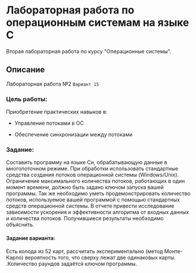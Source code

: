 # Лабораторная работа по операционным системам на языке C

 Вторая лабораторная работа по курсу "Операционные системы".

## Описание

Лабораторная работа №2 `Вариант 15`

### Цель работы:

Приобретение практических навыков в:

- Управление потоками в ОС

- 	Обеспечение синхронизации между потоками

### Задание:

Составить программу на языке Си, обрабатывающую данные в многопоточном режиме. При обработки использовать стандартные средства создания потоков операционной системы (Windows/Unix). Ограничение максимального количества потоков, работающих в один момент времени, должно быть задано ключом запуска вашей программы.
Так же необходимо уметь продемонстрировать количество потоков, используемое вашей программой с помощью стандартных средств операционной системы.
В отчете привести исследование зависимости ускорения и эффективности алгоритма от входных данных и количества потоков. Получившиеся результаты необходимо объяснить.

#### Задание варианта:

Есть колода из 52 карт, рассчитать экспериментально (метод Монте-Карло) вероятность того, что сверху лежат две одинаковых карты. .Количество раундов задаётся ключом программы.